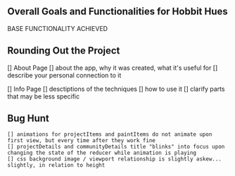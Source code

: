 
## Overall Goals and Functionalities for Hobbit Hues

BASE FUNCTIONALITY ACHIEVED


## Rounding Out the Project

[] About Page
    [] about the app, why it was created, what it's useful for
    [] describe your personal connection to it

[] Info Page
    [] desctiptions of the techniques
    [] how to use it
    [] clarify parts that may be less specific

## Bug Hunt
    [] animations for projectItems and paintItems do not animate upon first view, but every time after they work fine
    [] projectDetails and communityDetails title "blinks" into focus upon changing the state of the reducer while animation is playing
    [] css background image / viewport relationship is slightly askew... slightly, in relation to height




